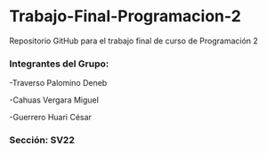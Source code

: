 # Trabajo-Final-Programacion-2
Repositorio GitHub para el trabajo final de curso de Programación 2
### Integrantes del Grupo:

-Traverso Palomino Deneb

-Cahuas Vergara Miguel

-Guerrero Huari César
### Sección: SV22
